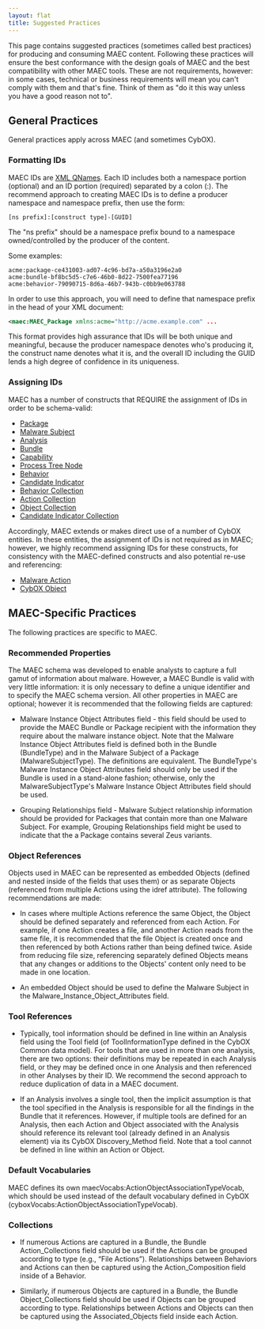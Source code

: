 ```yaml
---
layout: flat
title: Suggested Practices
---
```


This page contains suggested practices (sometimes called best practices) for producing and consuming MAEC content. Following these practices will ensure the best conformance with the design goals of MAEC and the best compatibility with other MAEC tools. These are not requirements, however: in some cases, technical or business requirements will mean you can't comply with them and that's fine. Think of them as "do it this way unless you have a good reason not to".

## General Practices

General practices apply across MAEC (and sometimes CybOX).

### Formatting IDs

MAEC IDs are [XML QNames](http://en.wikipedia.org/wiki/QName). Each ID includes both a namespace portion (optional) and an ID portion (required) separated by a colon (:). The recommend approach to creating MAEC IDs is to define a producer namespace and namespace prefix, then use the form:

`[ns prefix]:[construct type]-[GUID]`

The "ns prefix" should be a namespace prefix bound to a namespace owned/controlled by the producer of the content.

Some examples:

    acme:package-ce431003-ad07-4c96-bd7a-a50a3196e2a0
    acme:bundle-bf8bc5d5-c7e6-46b0-8d22-7500fea77196
    acme:behavior-79090715-8d6a-46b7-943b-c0bb9e063788

In order to use this approach, you will need to define that namespace prefix in the head of your XML document:

```xml
<maec:MAEC_Package xmlns:acme="http://acme.example.com" ...
```

This format provides high assurance that IDs will be both unique and meaningful, because the producer namespace denotes who's producing it, the construct name denotes what it is, and the overall ID including the GUID lends a high degree of confidence in its uniqueness.

### Assigning IDs

MAEC has a number of constructs that REQUIRE the assignment of IDs in order to be schema-valid:

* [Package](/data-model/{{site.current_version}}/maecPackage/PackageType)
* [Malware Subject](/data-model/{{site.current_version}}/maecPackage/MalwareSubjectType)
* [Analysis](/data-model/{{site.current_version}}/maecPackage/AnalysisType)
* [Bundle](/data-model/{{site.current_version}}/maecBundle/BundleType)
* [Capability](/data-model/{{site.current_version}}/maecBundle/CapabilityType)
* [Process Tree Node](/data-model/{{site.current_version}}/maecBundle/ProcessTreeNodeType)
* [Behavior](/data-model/{{site.current_version}}/maecBundle/BehaviorType)
* [Candidate Indicator](/data-model/{{site.current_version}}/maecBundle/CandidateIndicatorType)
* [Behavior Collection](/data-model/{{site.current_version}}/maecBundle/BehaviorCollectionType)
* [Action Collection](/data-model/{{site.current_version}}/maecBundle/ActionCollectionType)
* [Object Collection](/data-model/{{site.current_version}}/maecBundle/ObjectCollectionType)
* [Candidate Indicator Collection](/data-model/{{site.current_version}}/maecBundle/CandidateIndicatorCollectionType)

Accordingly, MAEC extends or makes direct use of a number of CybOX entities. In these entities, the assignment of IDs is not required as in MAEC; however, we highly recommend assigning IDs for these constructs, for consistency with the MAEC-defined constructs and also potential re-use and referencing:

* [Malware Action](/data-model/{{site.current_version}}/maecBundle/MalwareActionType)
* [CybOX Object](/data-model/{{site.current_version}}/cybox/ObjectType)

## MAEC-Specific Practices

The following practices are specific to MAEC.

### Recommended Properties

The MAEC schema was developed to enable analysts to capture a full gamut of information about malware. However, a MAEC Bundle is valid with very little information: it is only necessary to define a unique identifier and to specify the MAEC schema version. All other properties in MAEC are optional; however it is recommended that the following fields are captured:

* Malware Instance Object Attributes field - this field should be used to provide the MAEC Bundle or Package recipient with the information they require about the malware instance object. Note that the Malware Instance Object Attributes field is defined both in the Bundle (BundleType) and in the Malware Subject of a Package (MalwareSubjectType).  The definitions are equivalent.  The BundleType's Malware Instance Object Attributes field should only be used if the Bundle is used in a stand-alone fashion; otherwise, only the MalwareSubjectType's Malware Instance Object Attributes field should be used.

* Grouping Relationships field - Malware Subject relationship information should be provided for Packages that contain more than one Malware Subject. For example, Grouping Relationships field might be used to indicate that the a Package contains several Zeus variants.

### Object References
Objects used in MAEC can be represented as embedded Objects (defined and nested inside of the fields that uses them) or as separate Objects (referenced from multiple Actions using the idref attribute).  The following recommendations are made:

* In cases where multiple Actions reference the same Object, the Object should be defined separately and referenced from each Action. For example, if one Action creates a file, and another Action reads from the same file, it is recommended that the file Object is created once and then referenced by both Actions rather than being defined twice. Aside from reducing file size, referencing separately defined Objects means that any changes or additions to the Objects' content only need to be made in one location.

* An embedded Object should be used to define the Malware Subject in the Malware_Instance_Object_Attributes field.

### Tool References

* Typically, tool information should be defined in line within an Analysis field using the Tool field (of ToolInformationType defined in the CybOX Common data model).  For tools that are used in more than one analysis, there are two options: their definitions may be repeated in each Analysis field, or they may be defined once in one Analysis and then referenced in other Analyses by their ID.  We recommend the second approach to reduce duplication of data in a MAEC document.

* If an Analysis involves a single tool, then the implicit assumption is that the tool specified in the Analysis is responsible for all the findings in the Bundle that it references. However, if multiple tools are defined for an Analysis, then each Action and Object associated with the Analysis should reference its relevant tool (already defined in an Analysis element) via its CybOX Discovery_Method field.  Note that a tool cannot be defined in line within an Action or Object.

### Default Vocabularies

MAEC defines its own maecVocabs:ActionObjectAssociationTypeVocab, which should be used instead of the default vocabulary defined in CybOX (cyboxVocabs:ActionObjectAssociationTypeVocab).

### Collections

* If numerous Actions are captured in a Bundle, the Bundle Action_Collections field should be used if the Actions can be grouped according to type (e.g., “File Actions”).  Relationships between Behaviors and Actions can then be captured using the Action_Composition field inside of a Behavior.

* Similarly, if numerous Objects are captured in a Bundle, the Bundle Object_Collections field should be used if Objects can be grouped according to type.  Relationships between Actions and Objects can then be captured using the Associated_Objects field inside each Action.